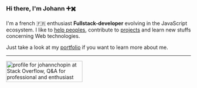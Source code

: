 ### Hi there, I'm Johann ➕✖️

I'm a french 🇫🇷 enthusiast **Fullstack-developer** evolving in the JavaScript ecosystem. I like to [help peoples](https://stackoverflow.com/users/8583669/johannchopin), contribute to [projects](https://cv-johannchopin.web.app/projects) and learn new stuffs concerning Web technologies.

Just take a look at my [portfolio](https://cv.johannchopin.fr/) if you want to learn more about me.

----

<a href="https://stackoverflow.com/users/8583669/johannchopin"><img src="https://stackoverflow.com/users/flair/8583669.png?theme=dark" width="208" height="58" alt="profile for johannchopin at Stack Overflow, Q&amp;A for professional and enthusiast programmers" title="profile for johannchopin at Stack Overflow, Q&amp;A for professional and enthusiast programmers"></a>
